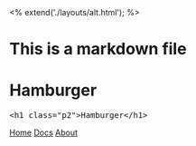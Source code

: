 <div>
&lt;% extend(&#39;./layouts/alt.html&#39;); %&gt;
</div>

<h1 id="this-is-a-markdown-file">This is a markdown file</h1>
<div class="MarkedExample mb2 bg-darken-1 rounded">
  <div class="MarkedExample-rendered p2">
    <h1 class="p2">Hamburger</h1>
  </div>
  <pre class="MarkedExample-code m0 p2 bg-darken-1 rounded-bottom"><span class="hljs-tag">&lt;<span class="hljs-title">h1</span> <span class="hljs-attribute">class</span>=<span class="hljs-value">"p2"</span>&gt;</span>Hamburger<span class="hljs-tag">&lt;/<span class="hljs-title">h1</span>&gt;</span></pre>
</div>
<p><a href="/">Home</a>
<a href="/docs">Docs</a>
<a href="/about">About</a></p>
